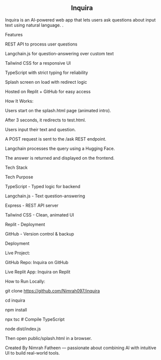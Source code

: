 <h2 align="center">Inquira </h2>
Inquira is an AI-powered web app that lets users ask questions about input text using natural language. .

Features

REST API to process user questions

Langchain.js for question-answering over custom text

Tailwind CSS for a responsive UI

TypeScript with strict typing for reliability

Splash screen on load with redirect logic

Hosted on Replit + GitHub for easy access


How It Works:

Users start on the splash.html page (animated intro).

After 3 seconds, it redirects to test.html.

Users input their text and question.

A POST request is sent to the /ask REST endpoint.

Langchain processes the query using a Hugging Face.

The answer is returned and displayed on the frontend.



Tech Stack

Tech	Purpose

TypeScript -	Typed logic for backend

Langchain.js -	Text question-answering

Express -	REST API server

Tailwind CSS -	Clean, animated UI

Replit -	Deployment

GitHub -	Version control & backup



Deployment

Live Project:

GitHub Repo: Inquira on GitHub

Live Replit App: Inquira on Replit



How to Run Locally:

git clone https://github.com/Nimrah097/inquira

cd inquira

npm install

npx tsc  # Compile TypeScript

node dist/index.js

Then open public/splash.html in a browser.


Created By
Nimrah Fatheen — passionate about combining AI with intuitive UI to build real-world tools.

